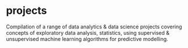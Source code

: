 # projects
Compilation of a range of data analytics &amp; data science projects covering concepts of exploratory data analysis, statistics, using supervised &amp; unsupervised machine learning algorithms for predictive modelling. 
